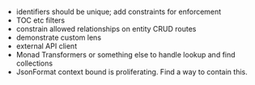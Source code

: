- identifiers should be unique; add constraints for enforcement
- TOC etc filters
- constrain allowed relationships on entity CRUD routes
- demonstrate custom lens
- external API client
- Monad Transformers or something else to handle lookup and find collections
- JsonFormat context bound is proliferating. Find a way to contain this.
